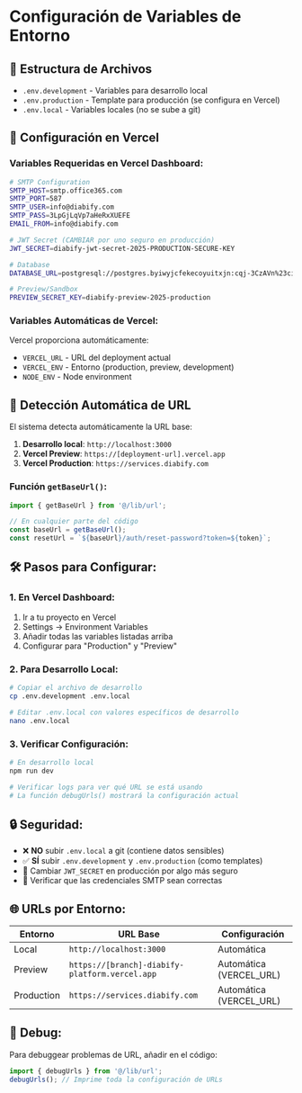 # Configuración de Variables de Entorno

## 📁 Estructura de Archivos

- `.env.development` - Variables para desarrollo local
- `.env.production` - Template para producción (se configura en Vercel)
- `.env.local` - Variables locales (no se sube a git)

## 🚀 Configuración en Vercel

### Variables Requeridas en Vercel Dashboard:

```bash
# SMTP Configuration
SMTP_HOST=smtp.office365.com
SMTP_PORT=587
SMTP_USER=info@diabify.com
SMTP_PASS=3LpGjLqVp7aHeRxXUEFE
EMAIL_FROM=info@diabify.com

# JWT Secret (CAMBIAR por uno seguro en producción)
JWT_SECRET=diabify-jwt-secret-2025-PRODUCTION-SECURE-KEY

# Database
DATABASE_URL=postgresql://postgres.byiwyjcfekecoyuitxjn:cqj-3CzAVn%23ciQ5@aws-0-eu-west-3.pooler.supabase.com:5432/postgres

# Preview/Sandbox
PREVIEW_SECRET_KEY=diabify-preview-2025-production
```

### Variables Automáticas de Vercel:

Vercel proporciona automáticamente:
- `VERCEL_URL` - URL del deployment actual
- `VERCEL_ENV` - Entorno (production, preview, development)
- `NODE_ENV` - Node environment

## 🔧 Detección Automática de URL

El sistema detecta automáticamente la URL base:

1. **Desarrollo local**: `http://localhost:3000`
2. **Vercel Preview**: `https://[deployment-url].vercel.app`
3. **Vercel Production**: `https://services.diabify.com`

### Función `getBaseUrl()`:

```typescript
import { getBaseUrl } from '@/lib/url';

// En cualquier parte del código
const baseUrl = getBaseUrl();
const resetUrl = `${baseUrl}/auth/reset-password?token=${token}`;
```

## 🛠️ Pasos para Configurar:

### 1. En Vercel Dashboard:
1. Ir a tu proyecto en Vercel
2. Settings → Environment Variables
3. Añadir todas las variables listadas arriba
4. Configurar para "Production" y "Preview"

### 2. Para Desarrollo Local:
```bash
# Copiar el archivo de desarrollo
cp .env.development .env.local

# Editar .env.local con valores específicos de desarrollo
nano .env.local
```

### 3. Verificar Configuración:
```bash
# En desarrollo local
npm run dev

# Verificar logs para ver qué URL se está usando
# La función debugUrls() mostrará la configuración actual
```

## 🔒 Seguridad:

- ❌ **NO** subir `.env.local` a git (contiene datos sensibles)
- ✅ **SÍ** subir `.env.development` y `.env.production` (como templates)
- 🔑 Cambiar `JWT_SECRET` en producción por algo más seguro
- 📧 Verificar que las credenciales SMTP sean correctas

## 🌐 URLs por Entorno:

| Entorno | URL Base | Configuración |
|---------|----------|---------------|
| Local | `http://localhost:3000` | Automática |
| Preview | `https://[branch]-diabify-platform.vercel.app` | Automática (VERCEL_URL) |
| Production | `https://services.diabify.com` | Automática (VERCEL_URL) |

## 🐛 Debug:

Para debuggear problemas de URL, añadir en el código:

```typescript
import { debugUrls } from '@/lib/url';
debugUrls(); // Imprime toda la configuración de URLs
```
